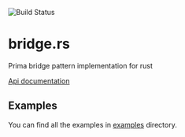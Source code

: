 ![Build Status](https://github.com/primait/bridge.rs/actions/workflows/ci.yml/badge.svg)

# bridge.rs

Prima bridge pattern implementation for rust

[Api documentation](https://docs.rs/prima_bridge)

## Examples

You can find all the examples in [examples](./examples) directory.
